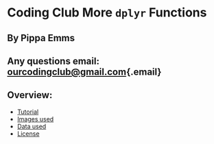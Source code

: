 # Coding Club More `dplyr` Functions

## By Pippa Emms

## Any questions email: [ourcodingclub\@gmail.com](mailto:ourcodingclub@gmail.com){.email}

## Overview:

-   [Tutorial](https://pippacode.github.io/moredplyrfunctions/)
-   [Images used](https://github.com/pippacode/moredplyrfunctions/tree/main/images)
-   [Data used](https://github.com/pippacode/moredplyrfunctions/tree/main/data)
-   [License](https://github.com/pippacode/moredplyrfunctions/blob/main/LICENSE)
